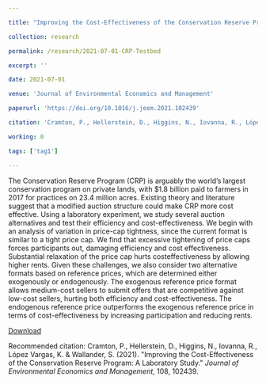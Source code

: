 ```yaml
---

title: "Improving the Cost-Effectiveness of the Conservation Reserve Program: A Laboratory Study"

collection: research

permalink: /research/2021-07-01-CRP-Testbed

excerpt: ''

date: 2021-07-01

venue: 'Journal of Environmental Economics and Management'

paperurl: 'https://doi.org/10.1016/j.jeem.2021.102439'

citation: 'Cramton, P., Hellerstein, D., Higgins, N., Iovanna, R., López Vargas, K. & Wallander, S. (2021). &quot;Improving the Cost-Effectiveness of the Conservation Reserve Program: A Laboratory Study.&quot; <i>Journal of Environmental Economics and Management</i>, 108, 102439.'

working: 0

tags: ['tag1']

---
```

The Conservation Reserve Program (CRP) is arguably the world’s largest conservation
program on private lands, with $1.8 billion paid to farmers in 2017 for practices on 23.4
million acres. Existing theory and literature suggest that a modified auction structure
could make CRP more cost effective. Using a laboratory experiment, we study several
auction alternatives and test their efficiency and cost-effectiveness. We begin with an
analysis of variation in price-cap tightness, since the current format is similar to a tight
price cap. We find that excessive tightening of price caps forces participants out, damaging
efficiency and cost effectiveness. Substantial relaxation of the price cap hurts costeffectiveness
by allowing higher rents. Given these challenges, we also consider two alternative
formats based on reference prices, which are determined either exogenously
or endogenously. The exogenous reference price format allows medium-cost sellers to
submit offers that are competitive against low-cost sellers, hurting both efficiency and
cost-effectiveness. The endogenous reference price outperforms the exogenous reference
price in terms of cost-effectiveness by increasing participation and reducing rents.

[Download](https://doi.org/10.1016/j.jeem.2021.102439)

Recommended citation: Cramton, P., Hellerstein, D., Higgins, N., Iovanna, R., López Vargas, K. & Wallander, S. (2021). &quot;Improving the Cost-Effectiveness of the Conservation Reserve Program: A Laboratory Study.&quot; <i>Journal of Environmental Economics and Management</i>, 108, 102439.
